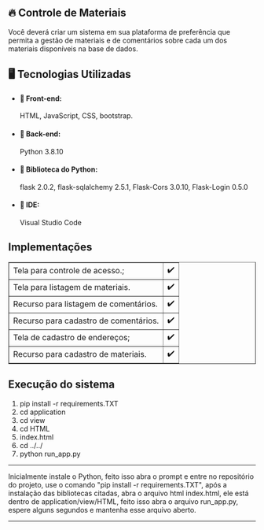 <h2>🔥 Controle de Materiais</h2>
<p>Você deverá criar um sistema em sua plataforma de preferência que permita a gestão de materiais e de comentários sobre cada um dos materiais disponíveis na base de dados.</p>

<h2>🖥️ Tecnologias Utilizadas</h2>


+ <h4>📌 Front-end:</h4>  HTML, JavaScript, CSS, bootstrap.
+ <h4>📌 Back-end:</h4>   Python 3.8.10
+ <h4>📌 Biblioteca do Python:</h4> flask 2.0.2, flask-sqlalchemy 2.5.1, Flask-Cors 3.0.10, Flask-Login 0.5.0
+ <h4>📌 IDE:</h4>  Visual Studio Code

<h2>Implementações</h2>

<table border="1">
    <tr>
        <td>Tela para controle de acesso.;</td>
        <td>✔️</td>
    </tr>
    <tr>
        <td>Tela para listagem de materiais.</td>
        <td>✔️</td>
    </tr>
    <tr>
      <td>Recurso para listagem de comentários.</td>
      <td>✔️</td>
  </tr>
    <tr>
      <td>Recurso para cadastro de comentários.</td>
      <td>✔️</td>
  </tr>
  <tr>
      <td>Tela de cadastro de endereços;</td>
      <td>✔️</td>
  </tr>
  <tr>
      <td>Recurso para cadastro de materiais.</td>
      <td>✔️</td>
  </tr>
</table>

<h2>Execução do sistema</h2>

<ol>
  <li> pip install -r requirements.TXT</li>
  <li> cd application</li>
  <li> cd view</li>
  <li> cd HTML</li>
  <li> index.html</li>
  <li> cd ../../</li>
  <li> python run_app.py</li>
</ol>
<hr>
<p>Inicialmente instale o Python, feito isso abra o prompt e entre no repositório do projeto, use o comando "pip install -r requirements.TXT", após a instalação das bibliotecas citadas, abra o arquivo html index.html, ele está dentro de application/view/HTML, feito isso abra o arquivo run_app.py, espere alguns segundos e mantenha esse arquivo aberto.</p>
<hr>
